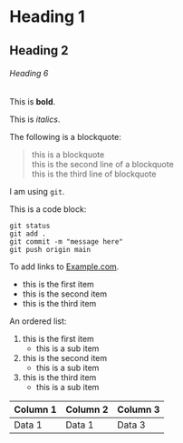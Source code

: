# Heading 1

## Heading 2

###### Heading 6

This is **bold**.

This is *italics*.

The following is a blockquote:

>this is a blockquote  
>this is the second line of a blockquote  
>this is the third line of blockquote

I am using `git`.

This is a code block:

```
git status
git add .
git commit -m "message here"
git push origin main
```

To add links to [Example.com](https://www.example.com).

* this is the first item 
* this is the second item
* this is the third item

An ordered list:

1. this is the first item  
	- this is a sub item  
1. this is the second item  
	- this is a sub item  
1. this is the third item
	- this is a sub item  

| Column 1 | Column 2 | Column 3|
|----------|----------|---------|
| Data 1   | Data 1   | Data 3  |
